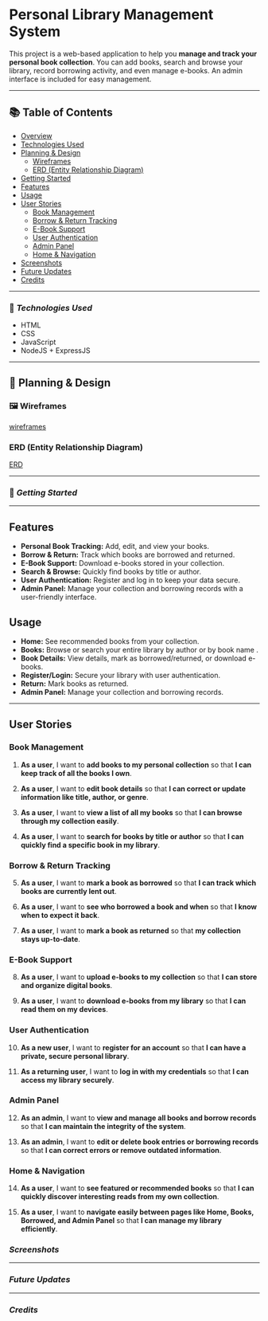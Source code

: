 # Personal Library Management System

This project is a web-based application to help you **manage and track your personal book collection**. You can add books, search and browse your library, record borrowing activity, and even manage e-books. An admin interface is included for easy management.

--- 
## 📚 Table of Contents

- [Overview](#personal-library-management-system)
- [Technologies Used](#-technologies-used)
- [Planning & Design](#-planning--design)
  - [Wireframes](#-wireframes)
  - [ERD (Entity Relationship Diagram)](#erd-entity-relationship-diagram)
- [Getting Started](#-getting-started)
- [Features](#features)
- [Usage](#usage)
- [User Stories](#user-stories)
  - [Book Management](#book-management)
  - [Borrow & Return Tracking](#borrow--return-tracking)
  - [E-Book Support](#e-book-support)
  - [User Authentication](#user-authentication)
  - [Admin Panel](#admin-panel)
  - [Home & Navigation](#home--navigation)
- [Screenshots](#screenshots)
- [Future Updates](#future-updates)
- [Credits](#credits)

---

### 🔧 **_Technologies Used_**

- HTML
- CSS
- JavaScript
- NodeJS + ExpressJS

---


## 📐 Planning & Design

### 🖼 Wireframes

[wireframes]()

### ERD (Entity Relationship Diagram)

[ERD]()

---

### 🚀 **_Getting Started_**



--- 
## Features

- **Personal Book Tracking:** Add, edit, and view your books.
- **Borrow & Return:** Track which books are borrowed and returned.
- **E-Book Support:** Download e-books stored in your collection.
- **Search & Browse:** Quickly find books by title or author.
- **User Authentication:** Register and log in to keep your data secure.
- **Admin Panel:** Manage your collection and borrowing records with a user-friendly interface.

## Usage

- **Home:** See recommended books from your collection.
- **Books:** Browse or search your entire library by author or by book name .
- **Book Details:** View details, mark as borrowed/returned, or download e-books.
- **Register/Login:** Secure your library with user authentication.
- **Return:** Mark books as returned.
- **Admin Panel:** Manage your collection and borrowing records.

---

## User Stories

### Book Management

1. **As a user**, I want to **add books to my personal collection** so that **I can keep track of all the books I own**.

2. **As a user**, I want to **edit book details** so that **I can correct or update information like title, author, or genre**.

3. **As a user**, I want to **view a list of all my books** so that **I can browse through my collection easily**.

4. **As a user**, I want to **search for books by title or author** so that **I can quickly find a specific book in my library**.

### Borrow & Return Tracking

5. **As a user**, I want to **mark a book as borrowed** so that **I can track which books are currently lent out**.

6. **As a user**, I want to **see who borrowed a book and when** so that **I know when to expect it back**.

7. **As a user**, I want to **mark a book as returned** so that **my collection stays up-to-date**.

### E-Book Support

8. **As a user**, I want to **upload e-books to my collection** so that **I can store and organize digital books**.

9. **As a user**, I want to **download e-books from my library** so that **I can read them on my devices**.

### User Authentication

10. **As a new user**, I want to **register for an account** so that **I can have a private, secure personal library**.

11. **As a returning user**, I want to **log in with my credentials** so that **I can access my library securely**.

### Admin Panel

12. **As an admin**, I want to **view and manage all books and borrow records** so that **I can maintain the integrity of the system**.

13. **As an admin**, I want to **edit or delete book entries or borrowing records** so that **I can correct errors or remove outdated information**.


### Home & Navigation

14. **As a user**, I want to **see featured or recommended books** so that **I can quickly discover interesting reads from my own collection**.

15. **As a user**, I want to **navigate easily between pages like Home, Books, Borrowed, and Admin Panel** so that **I can manage my library efficiently**.


### **_Screenshots_**





---

### **_Future Updates_**

---

### **_Credits_**



